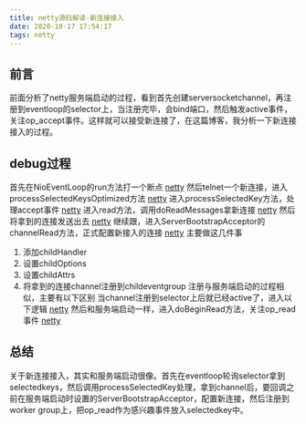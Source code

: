 ```yaml
---
title: netty源码解读-新连接接入
date: 2020-10-17 17:54:17
tags: netty
---
```

## 前言
前面分析了netty服务端启动的过程，看到首先创建serversocketchannel，再注册到eventloop的selector上，当注册完毕，会bind端口，然后触发active事件，关注op_accept事件。这样就可以接受新连接了，在这篇博客，我分析一下新连接接入的过程。
## debug过程
首先在NioEventLoop的run方法打一个断点
[netty](netty源码解读-新连接接入/image0.png)
然后telnet一个新连接，进入processSelectedKeysOptimized方法
[netty](netty源码解读-新连接接入/image1.png)
进入processSelectedKey方法，处理accept事件
[netty](netty源码解读-新连接接入/image2.png)
进入read方法，调用doReadMessages拿新连接
[netty](netty源码解读-新连接接入/image3.png)
然后将拿到的连接发送出去
[netty](netty源码解读-新连接接入/image4.png)
继续跟，进入ServerBootstrapAcceptor的channelRead方法，正式配置新接入的连接
[netty](netty源码解读-新连接接入/image5.png)
主要做这几件事
1. 添加childHandler
2. 设置childOptions
3. 设置childAttrs
4. 将拿到的连接channel注册到childeventgroup
注册与服务端启动的过程相似，主要有以下区别
当channel注册到selector上后就已经active了，进入以下逻辑
[netty](netty源码解读-新连接接入/image6.png)
然后和服务端启动一样，进入doBeginRead方法，关注op_read事件
[netty](netty源码解读-新连接接入/image7.png)
## 总结
关于新连接接入，其实和服务端启动很像。首先在eventloop轮询selector拿到selectedkeys，然后调用processSelectedKey处理，拿到channel后，要回调之前在服务端启动时设置的ServerBootstrapAcceptor，配置新连接，然后注册到worker group上，把op_read作为感兴趣事件放入selectedkey中。
